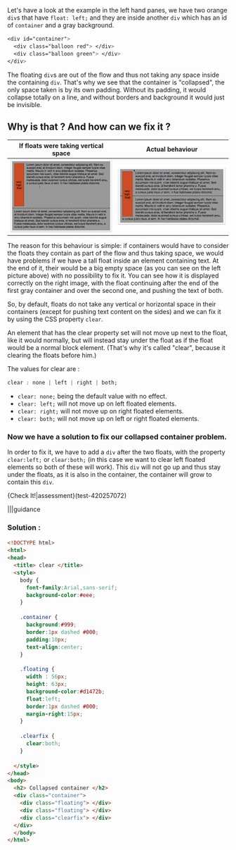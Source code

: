 Let's have a look at the example in the left hand panes, we have two orange `div`s that have `float: left;` and they are inside another `div` which has an id of `container` and a gray background.

```css
<div id="container">
  <div class="balloon red"> </div>
  <div class="balloon green"> </div>    
</div>
```

The floating `div`s are out of the flow and thus not taking any space inside the containing `div`. That's why we see that the container is "collapsed", the only space taken is by its own padding. Without its padding, it would collapse totally on a line, and without borders and background it would just be invisible.

## Why is that ? And how can we fix it ?

| If floats were taking vertical space | Actual behaviour |
| :--: | :--: |
| ![](.guides/img/without-clear.png) | ![](.guides/img/actual-clear.png) |

The reason for this behaviour is simple: if containers would have to consider the floats they contain as part of the flow and thus taking space, we would have problems if we have a tall float inside an element containing text. At the end of it, their would be a big empty space (as you can see on the left picture above) with no possibility to fix it. You can see how it is displayed correctly on the right image, with the float continuing after the end of the first gray container and over the second one, and pushing the text of both.

So, by default, floats do not take any vertical or horizontal space in their containers (except for pushing text content on the sides) and we can fix it by using the CSS property `clear`.

An element that has the clear property set will not move up next to the float, like it would normally, but will instead stay under the float as if the float would be a normal block element. (That's why it's called "clear", because it clearing the floats before him.)

The values for clear are :

```css
clear : none | left | right | both;
```

 - `clear: none;` being the default value with no effect.
 - `clear: left;` will not move up on left floated elements.
 - `clear: right;` will not move up on right floated elements.
 - `clear: both;` will not move up on left or right floated elements.
 
 ### Now we have a solution to fix our collapsed container problem.
 
 In order to fix it, we have to add a `div` after the two floats, with the property `clear:left;` or `clear:both;` (in this case we want to clear left floated elements so both of these will work). This `div` will not go up and thus stay under the floats, as it is also in the container, the container will grow to contain this `div`.
 
 {Check It!|assessment}(test-420257072)
 
|||guidance
### Solution :

```html
<!DOCTYPE html>
<html>
<head>
  <title> clear </title>
  <style>
    body {
      font-family:Arial,sans-serif;
      background-color:#eee;
    }
    
    .container {
      background:#999;
      border:1px dashed #000;
      padding:10px;
      text-align:center;
    }
    
    .floating {
      width : 56px;
      height: 63px;
      background-color:#d1472b;
      float:left;
      border:1px dashed #000;
      margin-right:15px;
    }
    
    .clearfix {
      clear:both;
    }
    
  </style>
</head>
<body>
  <h2> Collapsed container </h2>
  <div class="container">
    <div class="floating"> </div>
    <div class="floating"> </div> 
    <div class="clearfix"> </div>
  </div>
  </body>
</html>
```


 
